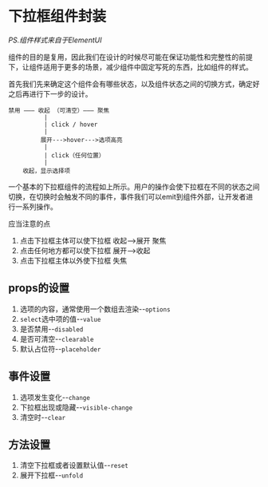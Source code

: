 # 下拉框组件封装

*PS.组件样式来自于ElementUI*

组件的目的是复用，因此我们在设计的时候尽可能在保证功能性和完整性的前提下，让组件适用于更多的场景，减少组件中固定写死的东西，比如组件的样式。


首先我们先来确定这个组件会有哪些状态，以及组件状态之间的切换方式，确定好之后再进行下一步的设计。

	禁用 ——— 收起 （可清空）——— 聚焦
		      |
		      | click / hover
			  |
		     展开--->hover--->选项高亮
			  |
			  | click（任何位置）
			  |
		收起，显示选择项

一个基本的下拉框组件的流程如上所示。用户的操作会使下拉框在不同的状态之间切换，在切换时会触发不同的事件，事件我们可以emit到组件外部，让开发者进行一系列操作。

应当注意的点
1. 点击下拉框主体可以使下拉框 收起-->展开 聚焦
2. 点击任何地方都可以使下拉框 展开-->收起
3. 点击下拉框主体以外使下拉框 失焦
## props的设置

1. 选项的内容，通常使用一个数组去渲染--`options`
2. `select`选中项的值--`value`
3. 是否禁用--`disabled`
4. 是否可清空--`clearable`
5. 默认占位符--`placeholder`

## 事件设置
1. 选项发生变化--`change`
2. 下拉框出现或隐藏--`visible-change`
3. 清空时--`clear`

## 方法设置
1. 清空下拉框或者设置默认值--`reset`
2. 展开下拉框--`unfold`